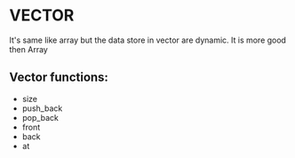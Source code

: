 # VECTOR
 
 It's same like array but the data store in vector are dynamic. It is more good then Array

##  Vector functions:
   - size
   - push_back
   - pop_back
   - front
   - back
   - at